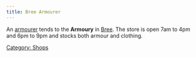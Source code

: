 ```yaml
---
title: Bree Armourer
---
```


An [armourer](armourer "wikilink") tends to the **Armoury** in
[Bree](Bree "wikilink"). The store is open 7am to 4pm and 6pm to 9pm and
stocks both armour and clothing.

[Category: Shops](Category:_Shops "wikilink")
